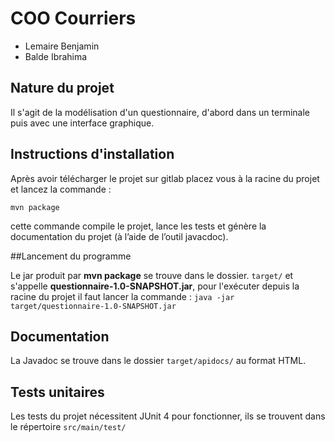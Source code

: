 # COO Courriers

- Lemaire Benjamin
- Balde Ibrahima

## Nature du projet

Il s'agit de la modélisation d'un questionnaire, d'abord dans un terminale puis avec une interface graphique.

## Instructions d'installation

Après avoir télécharger le projet sur gitlab placez vous à la racine du projet et lancez la commande :

`mvn package`

cette commande compile le projet, lance les tests et génère la documentation du projet (à l’aide de l’outil javacdoc).

##Lancement du programme

Le jar produit par **mvn package** se trouve dans le dossier. `target/` et s'appelle **questionnaire-1.0-SNAPSHOT.jar**, pour l'exécuter depuis la racine du projet
il faut lancer la commande : 
`java -jar target/questionnaire-1.0-SNAPSHOT.jar`


## Documentation

La Javadoc se trouve dans le dossier `target/apidocs/` au format HTML.

## Tests unitaires

Les tests du projet nécessitent JUnit 4 pour fonctionner, ils se trouvent dans le répertoire `src/main/test/` 
